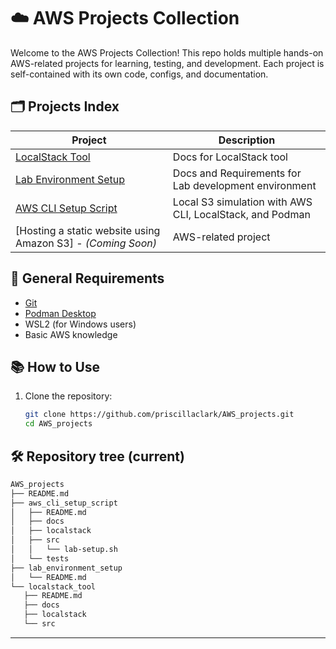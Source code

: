 # ☁️ AWS Projects Collection

Welcome to the AWS Projects Collection! This repo holds multiple hands-on AWS-related projects for learning, testing, and development. Each project is self-contained with its own code, configs, and documentation.

## 🗂️ Projects Index

| Project | Description |
|---------|-------------|
| [LocalStack Tool](./localstack_tool) | Docs for LocalStack tool |
| [Lab Environment Setup](./lab_environment_setup) | Docs and Requirements for Lab development environment |
| [AWS CLI Setup Script](./aws_cli_setup_script)  | Local S3 simulation with AWS CLI, LocalStack, and Podman |
| [Hosting a static website using Amazon S3] - *(Coming Soon)* | AWS-related project |

## 🧰 General Requirements

- [Git](https://git-scm.com/)
- [Podman Desktop](https://podman-desktop.io/downloads/windows)
- WSL2 (for Windows users)
- Basic AWS knowledge

## 📚 How to Use

1. Clone the repository:
   ```bash
   git clone https://github.com/priscillaclark/AWS_projects.git
   cd AWS_projects
   ```

## 🛠️ Repository tree (current)

 ```bash
AWS_projects
├── README.md
├── aws_cli_setup_script
│   ├── README.md
│   ├── docs
│   ├── localstack
│   ├── src
│   │   └── lab-setup.sh
│   └── tests
├── lab_environment_setup
│   └── README.md
└── localstack_tool
    ├── README.md
    ├── docs
    ├── localstack
    └── src
```


______________________________________________________________________
